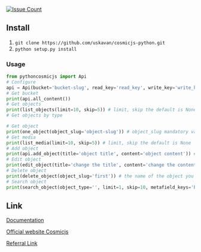 [![Issue Count](https://codeclimate.com/github/uskavan/pythoncosmicjs/badges/issue_count.svg)](https://codeclimate.com/github/uskavan/pythoncosmicjs)

## Install
1. `git clone https://github.com/uskavan/cosmicjs-python.git`
2. `python setup.py install`

### Usage
```python
from pythoncosmicjs import Api
# Configure
api = Api(bucket='bucket-slug', read_key='read_key', write_key='write_key')
# Get bucket
print(api.all_content())
# Get objects
print(list_objects(limit=10, skip=5)) # limit, skip the default is None
# Get objects by type

# Get object
print(one_object(object_slug='object-slug')) # object_slug mandatory variable
# Get media
print(list_media(limit=10, skip=5)) # limit, skip the default is None
# Add object
print(api.add_object(title='object title', content='object content')) # title, content required variables
# Edit object
print(edit_object(title='change the title', content='change the content')) # title, content required variables
# Delete object
print(delete_object(object_slug='first')) # the name of the object you want to delete
# Search object
print(search_object(object_type='', limit=1, skip=10, metafield_keys='bob', metafield_value='bob'))
```
## Link

[Documentation](https://github.com/uskavan/pythoncosmicjs/wiki)

[Official website Сosmicjs](https://cosmicjs.com/)

[Referral Link](https://cosmicjs.com/?ref=S1G_ALN9x)
